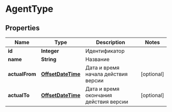 # AgentType

## Properties
Name | Type | Description | Notes
------------ | ------------- | ------------- | -------------
**id** | **Integer** | Идентификатор | 
**name** | **String** | Название | 
**actualFrom** | [**OffsetDateTime**](OffsetDateTime.md) | Дата и время начала действия версии |  [optional]
**actualTo** | [**OffsetDateTime**](OffsetDateTime.md) | Дата и время окончания действия версии |  [optional]
